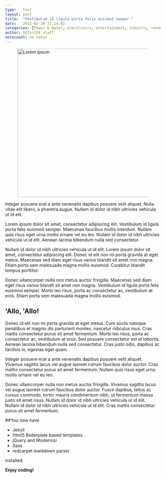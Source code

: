 ```yaml
---
type:	text
layout: post
title:  "Vestibulum id ligula porta felis euismod semper."
date:	2012-02-20 17:14:02
categories: [Power & Water, electronics, entertainment, industry, renewable energy]
author:	GEforCEE staff
notecount: no notes
---
```

<figure><img src="http://lorempixel.com/768/480/people" width="768" height="480" alt="Lorem ipsum"></figure>

<!--more-->

Integer posuere erat a ante venenatis dapibus posuere velit aliquet. Nulla vitae elit libero, a pharetra augue. Nullam id dolor id nibh ultricies vehicula ut id elit.

Lorem ipsum dolor sit amet, consectetur adipiscing elit. Vestibulum id ligula porta felis euismod semper. Maecenas faucibus mollis interdum. Nullam quis risus eget urna mollis ornare vel eu leo. Nullam id dolor id nibh ultricies vehicula ut id elit. Aenean lacinia bibendum nulla sed consectetur.



Nullam id dolor id nibh ultricies vehicula ut id elit. Lorem ipsum dolor sit amet, consectetur adipiscing elit. Donec id elit non mi porta gravida at eget metus. Maecenas sed diam eget risus varius blandit sit amet non magna. Etiam porta sem malesuada magna mollis euismod. Curabitur blandit tempus porttitor.

Donec ullamcorper nulla non metus auctor fringilla. Maecenas sed diam eget risus varius blandit sit amet non magna. Vestibulum id ligula porta felis euismod semper. Morbi leo risus, porta ac consectetur ac, vestibulum at eros. Etiam porta sem malesuada magna mollis euismod.

## 'Allo, 'Allo!

Donec id elit non mi porta gravida at eget metus. Cum sociis natoque penatibus et magnis dis parturient montes, nascetur ridiculus mus. Cras mattis consectetur purus sit amet fermentum. Morbi leo risus, porta ac consectetur ac, vestibulum at eros. Sed posuere consectetur est at lobortis. Aenean lacinia bibendum nulla sed consectetur. Cras justo odio, dapibus ac facilisis in, egestas eget quam.

Integer posuere erat a ante venenatis dapibus posuere velit aliquet. Vivamus sagittis lacus vel augue laoreet rutrum faucibus dolor auctor. Cras mattis consectetur purus sit amet fermentum. Nullam quis risus eget urna mollis ornare vel eu leo.

Donec ullamcorper nulla non metus auctor fringilla. Vivamus sagittis lacus vel augue laoreet rutrum faucibus dolor auctor. Fusce dapibus, tellus ac cursus commodo, tortor mauris condimentum nibh, ut fermentum massa justo sit amet risus. Nullam id dolor id nibh ultricies vehicula ut id elit. Nullam id dolor id nibh ultricies vehicula ut id elit. Cras mattis consectetur purus sit amet fermentum.

##You now have

- Jekyll
- Html5 Boilerplate based templates
- jQuery and Modernizr
- Sass
- redcarpet markdown parser

installed.

**Enjoy coding!**
